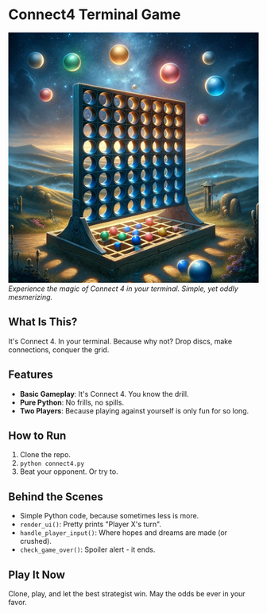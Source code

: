 # Connect4 Terminal Game

![Connect 4 - Magic in the Terminal](images/connect4.png) 
*Experience the magic of Connect 4 in your terminal. Simple, yet oddly mesmerizing.*

## What Is This?
It's Connect 4. In your terminal. Because why not? Drop discs, make connections, conquer the grid.

## Features
- **Basic Gameplay**: It's Connect 4. You know the drill.
- **Pure Python**: No frills, no spills.
- **Two Players**: Because playing against yourself is only fun for so long.

## How to Run
1. Clone the repo.
2. `python connect4.py`
3. Beat your opponent. Or try to.

## Behind the Scenes
- Simple Python code, because sometimes less is more.
- `render_ui()`: Pretty prints "Player X's turn".
- `handle_player_input()`: Where hopes and dreams are made (or crushed).
- `check_game_over()`: Spoiler alert - it ends.

## Play It Now
Clone, play, and let the best strategist win. May the odds be ever in your favor.
